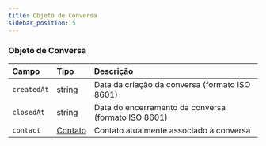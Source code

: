 ```yaml
---
title: Objeto de Conversa
sidebar_position: 5
---
```


### Objeto de Conversa

| Campo      | Tipo                    | Descrição                                          |
| :--------- | :---------------------- | :------------------------------------------------- |
| `createdAt`| string                  | Data da criação da conversa (formato ISO 8601)     |
| `closedAt` | string                  | Data do encerramento da conversa (formato ISO 8601)|
| `contact`  | [Contato](./contact.md) | Contato atualmente associado à conversa             |